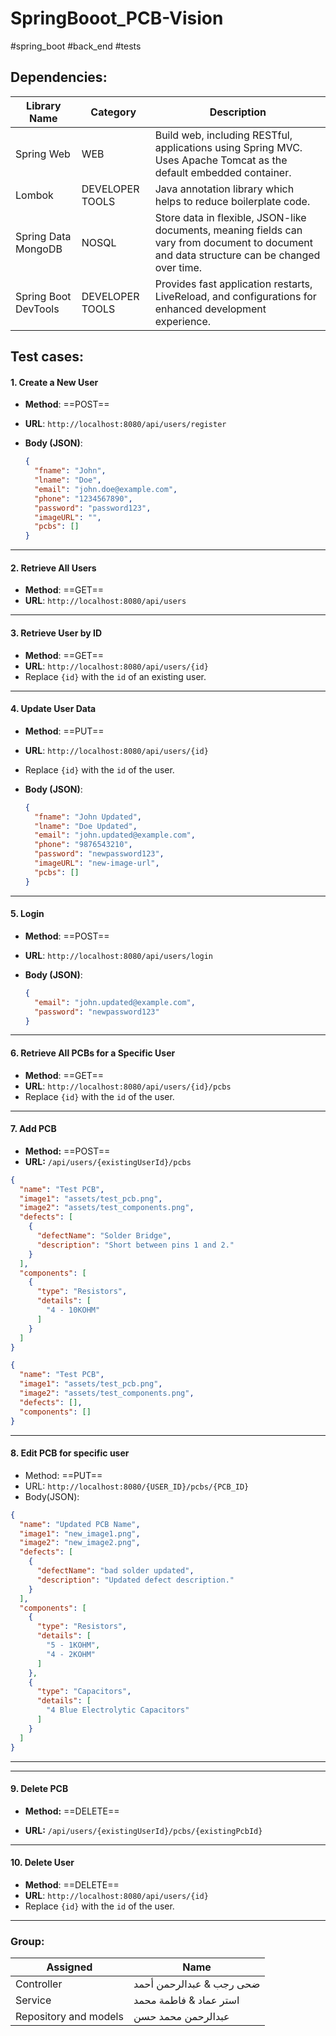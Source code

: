# SpringBooot_PCB-Vision

#spring_boot #back_end #tests
## **Dependencies:**

| Library Name         | Category        | Description                                                                                                                                 |
| -------------------- | --------------- | ------------------------------------------------------------------------------------------------------------------------------------------- |
| Spring Web           | WEB             | Build web, including RESTful, applications using Spring MVC. Uses Apache Tomcat as the default embedded container.                          |
| Lombok               | DEVELOPER TOOLS | Java annotation library which helps to reduce boilerplate code.                                                                             |
| Spring Data MongoDB  | NOSQL           | Store data in flexible, JSON-like documents, meaning fields can vary from document to document and data structure can be changed over time. |
| Spring Boot DevTools | DEVELOPER TOOLS | Provides fast application restarts, LiveReload, and configurations for enhanced development experience.                                     |

## **Test cases:**

#### **1. Create a New User**

- **Method**: ==POST==
- **URL**: `http://localhost:8080/api/users/register`
- **Body (JSON)**:
    
    ```json
    {
      "fname": "John",
      "lname": "Doe",
      "email": "john.doe@example.com",
      "phone": "1234567890",
      "password": "password123",
      "imageURL": "",
      "pcbs": []
    }
    ```

---
#### **2. Retrieve All Users**

- **Method**: ==GET==
- **URL**: `http://localhost:8080/api/users`

---
#### **3. Retrieve User by ID**

- **Method**: ==GET==
- **URL**: `http://localhost:8080/api/users/{id}`
- Replace `{id}` with the `id` of an existing user.
---
#### **4. Update User Data**

- **Method**: ==PUT==
- **URL**: `http://localhost:8080/api/users/{id}`
- Replace `{id}` with the `id` of the user.
- **Body (JSON)**:
    
    ```json
    {
      "fname": "John Updated",
      "lname": "Doe Updated",
      "email": "john.updated@example.com",
      "phone": "9876543210",
      "password": "newpassword123",
      "imageURL": "new-image-url",
      "pcbs": []
    }
    ```
---
#### **5. Login**

- **Method**: ==POST==
- **URL**: `http://localhost:8080/api/users/login`
- **Body (JSON)**:
    
    ```json
    {
      "email": "john.updated@example.com",
      "password": "newpassword123"
    }
    ```
---

#### **6. Retrieve All PCBs for a Specific User**

- **Method**: ==GET==
- **URL**: `http://localhost:8080/api/users/{id}/pcbs`
- Replace `{id}` with the `id` of the user.
---

#### **7. Add PCB**
- **Method:** ==POST==
- **URL:** `/api/users/{existingUserId}/pcbs`

```Json
{
  "name": "Test PCB",
  "image1": "assets/test_pcb.png",
  "image2": "assets/test_components.png",
  "defects": [
    {
      "defectName": "Solder Bridge",
      "description": "Short between pins 1 and 2."
    }
  ],
  "components": [
    {
      "type": "Resistors",
      "details": [
        "4 - 10KOHM"
      ]
    }
  ]
}
```

```Json
{
  "name": "Test PCB",
  "image1": "assets/test_pcb.png",
  "image2": "assets/test_components.png",
  "defects": [],
  "components": []
}
```

---
#### **8. Edit PCB for specific user**

* Method: ==PUT==
* URL: `http://localhost:8080/{USER_ID}/pcbs/{PCB_ID}`
* Body(JSON):

```JSON
{
  "name": "Updated PCB Name",
  "image1": "new_image1.png",
  "image2": "new_image2.png",
  "defects": [
    {
      "defectName": "bad solder updated",
      "description": "Updated defect description."
    }
  ],
  "components": [
    {
      "type": "Resistors",
      "details": [
        "5 - 1KOHM",
        "4 - 2KOHM"
      ]
    },
    {
      "type": "Capacitors",
      "details": [
        "4 Blue Electrolytic Capacitors"
      ]
    }
  ]
}
```

---
---
#### **9. Delete PCB**

- **Method:** ==DELETE==
    
- **URL:** `/api/users/{existingUserId}/pcbs/{existingPcbId}`

---

#### **10. Delete User**

- **Method**: ==DELETE==
- **URL**: `http://localhost:8080/api/users/{id}`
- Replace `{id}` with the `id` of the user.
---

### Group: 
<div align=center>

| **Assigned**          | **Name**                  |
| --------------------- | ------------------------- |
| Controller            | ضحى رجب  & عبدالرحمن أحمد |
| Service               | استر عماد & فاطمة محمد    |
| Repository and models | عبدالرحمن محمد حسن        |
</div>

